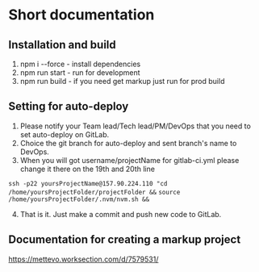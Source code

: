 # Short documentation

## Installation and build
1. npm i --force - install dependencies
2. npm run start - run for development
3. npm run build - if you need get markup just run for prod build

## Setting for auto-deploy

1. Please notify your Team lead/Tech lead/PM/DevOps that you need to set auto-deploy on GitLab. 
2. Choice the git branch for auto-deploy and sent branch's name to DevOps.
3. When you will got username/projectName for gitlab-ci.yml please change it there on the 19th and 20th line

  `ssh -p22 yoursProjectName@157.90.224.110 "cd /home/yoursProjectFolder/projectFolder &&`
  `source /home/yoursProjectFolder/.nvm/nvm.sh &&`

4. That is it. Just make a commit and push new code to GitLab.

## Documentation for creating a markup project
<https://mettevo.worksection.com/d/7579531/>
